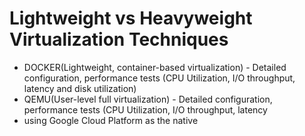 # Lightweight vs Heavyweight Virtualization Techniques #

- DOCKER(Lightweight, container-based virtualization) - Detailed configuration, performance tests (CPU Utilization, I/O throughput, latency and disk utilization)
- QEMU(User-level full virtualization) - Detailed configuration, performance tests (CPU Utilization, I/O throughput, latency
- using Google Cloud Platform as the native
